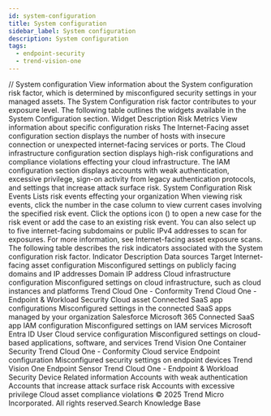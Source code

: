```yaml
---
id: system-configuration
title: System configuration
sidebar_label: System configuration
description: System configuration
tags:
  - endpoint-security
  - trend-vision-one
---
```


/*<![CDATA[*/ $('#title').html($('meta[name=map-description]').attr('content')); /*]]>*/ System configuration View information about the System configuration risk factor, which is determined by misconfigured security settings in your managed assets. The System Configuration risk factor contributes to your exposure level. The following table outlines the widgets available in the System Configuration section. Widget Description Risk Metrics View information about specific configuration risks The Internet-Facing asset configuration section displays the number of hosts with insecure connection or unexpected internet-facing services or ports. The Cloud infrastructure configuration section displays high-risk configurations and compliance violations effecting your cloud infrastructure. The IAM configuration section displays accounts with weak authentication, excessive privilege, sign-on activity from legacy authentication protocols, and settings that increase attack surface risk. System Configuration Risk Events Lists risk events effecting your organization When viewing risk events, click the number in the case column to view current cases involving the specified risk event. Click the options icon () to open a new case for the risk event or add the case to an existing risk event. You can also select up to five internet-facing subdomains or public IPv4 addresses to scan for exposures. For more information, see Internet-facing asset exposure scans. The following table describes the risk indicators associated with the System configuration risk factor. Indicator Description Data sources Target Internet-facing asset configuration Misconfigured settings on publicly facing domains and IP addresses Domain IP address Cloud infrastructure configuration Misconfigured settings on cloud infrastructure, such as cloud instances and platforms Trend Cloud One - Conformity Trend Cloud One - Endpoint & Workload Security Cloud asset Connected SaaS app configurations Misconfigured settings in the connected SaaS apps managed by your organization Salesforce Microsoft 365 Connected SaaS app IAM configuration Misconfigured settings on IAM services Microsoft Entra ID User Cloud service configuration Misconfigured settings on cloud-based applications, software, and services Trend Vision One Container Security Trend Cloud One - Conformity Cloud service Endpoint configuration Misconfigured security settings on endpoint devices Trend Vision One Endpoint Sensor Trend Cloud One - Endpoint & Workload Security Device Related information Accounts with weak authentication Accounts that increase attack surface risk Accounts with excessive privilege Cloud asset compliance violations © 2025 Trend Micro Incorporated. All rights reserved.Search Knowledge Base